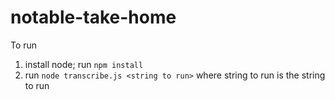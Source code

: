 # notable-take-home

To run 

1. install node; run `npm install`
3. run `node transcribe.js <string to run>` where string to run is the string to run